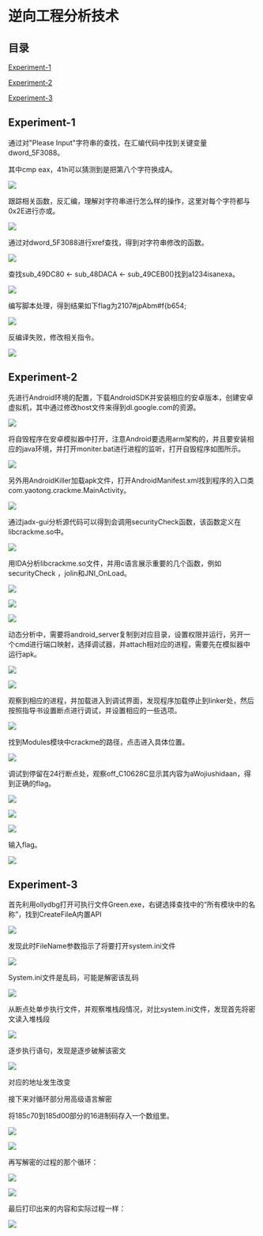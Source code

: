 

# 逆向工程分析技术

## 目录

[Experiment-1](#Experiment-1)

[Experiment-2](#Experiment-2)

[Experiment-3](#Experiment-3)


## Experiment-1
通过对"Please Input"字符串的查找，在汇编代码中找到关键变量dword_5F3088。

其中cmp eax，41h可以猜测到是把第八个字符换成A。

![](./media/ef091366677de70c995425e2d97220ba.png)

跟踪相关函数，反汇编，理解对字符串进行怎么样的操作，这里对每个字符都与0x2E进行亦或。

![](./media/cda7c9a41a32c448b57fd065b6586feb.png)

通过对dword_5F3088进行xref查找，得到对字符串修改的函数。

![](./media/0ee8ebc41e3c2d0ed36b94bc92143673.png)

查找sub_49DC80 \<- sub_48DACA \<- sub_49CEB0()找到a1234isanexa。

![](./media/cd1960cffd1a3923c4aa2e79103045d0.png)

编写脚本处理，得到结果如下flag为2107\#jpAbm\#f{b654;

![](./media/347615d0a370c9c351b655c25d2bb7c8.png)

反编译失败，修改相关指令。

![](./media/162ce8b6e3e193dd503c6dd573f7e0be.png)

## Experiment-2

先进行Android环境的配置，下载AndroidSDK并安装相应的安卓版本，创建安卓虚拟机，其中通过修改host文件来得到dl.google.com的资源。

![](media/29cc131da02571478a12e4e55782a603.png)

将自毁程序在安卓模拟器中打开，注意Android要选用arm架构的，并且要安装相应的java环境，并打开moniter.bat进行进程的监听，打开自毁程序如图所示。

![](./media/a65b1d54251b7044fd968489b87b7c76.png)

另外用AndroidKiller加载apk文件，打开AndroidManifest.xml找到程序的入口类com.yaotong.crackme.MainActivity。

![](./media/421a95cd2e401d5c7c5370fa6eed46e7.png)

通过jadx-gui分析源代码可以得到会调用securityCheck函数，该函数定义在libcrackme.so中。

![](./media/b7eabd384e52f29a10c63112a224d271.png)

用IDA分析libcrackme.so文件，并用c语言展示重要的几个函数，例如securityCheck ，jolin和JNI_OnLoad。

![](./media/dbd597b885582b2f8def85dec2a8bc3c.png)

![](./media/50e3d721a5a25c00f8aae6d2bfd054fb.png)

![](./media/6987faf1ff2d92511ee3862c9459abba.png)

动态分析中，需要将android_server复制到对应目录，设置权限并运行，另开一个cmd进行端口映射，选择调试器，并attach相对应的进程，需要先在模拟器中运行apk。

![](./media/e102b53c65e001b70d8012dcf936725c.png)

![](./media/95d18df402e16fa9dbdd9b1acd7c6795.png)

观察到相应的进程，并加载进入到调试界面，发现程序加载停止到linker处，然后按照指导书设置断点进行调试，并设置相应的一些选项。

![](./media/e6b6fc508642074461ae4446501c22d7.png)

找到Modules模块中crackme的路径，点击进入具体位置。

![](./media/183f688e8af2a40d45ecf79854ed561c.png)

调试到停留在24行断点处，观察off_C10628C显示其内容为aWojiushidaan，得到正确的flag。

![](./media/1dff921d94b89b23fb1d33fe1da2f439.png)

![](./media/835f4ade088eff12d565ab47dab3efda.png)

![](./media/ae1b69985e981e5f36533f3b3990f268.png)

输入flag。

![](./media/273e57c868741ffd25e0715dc8236830.png)
## Experiment-3
首先利用ollydbg打开可执行文件Green.exe，右键选择查找中的“所有模块中的名称”，找到CreateFileA内置API

![](./media/ba16b6e5983ced622f530382cfc2769b.png)

发现此时FileName参数指示了将要打开system.ini文件

![](./media/e4904296e95c8f4450225bf110920075.png)

System.ini文件是乱码，可能是解密该乱码

![](./media/f305929b8b5f7bb3f0b481c559f308a0.png)

从断点处单步执行文件，并观察堆栈段情况，对比system.ini文件，发现首先将密文读入堆栈段

![](./media/c57d5c9344628d5cd3f953b2dd146e0a.png)

逐步执行语句，发现是逐步破解该密文

![](./media/d995f38b983471ba77d00012f903f8be.png)

对应的地址发生改变

接下来对循环部分用高级语言解密

将185c70到185d00部分的16进制码存入一个数组里。

![](./media/84101aac777551f4fc95b4e69ea12b05.png)

![](./media/15885b43c2fa41cdec5482843bcdc9f5.png)

再写解密的过程的那个循环：

![](./media/17d0451f9c4613a48ab081cf11ce1ab9.png)

![](./media/7982ff21c44ba342b5d95abbe72ad389.png)

最后打印出来的内容和实际过程一样：

![](./media/98762f742a60c63a9a5e5264915b1ba7.png)
